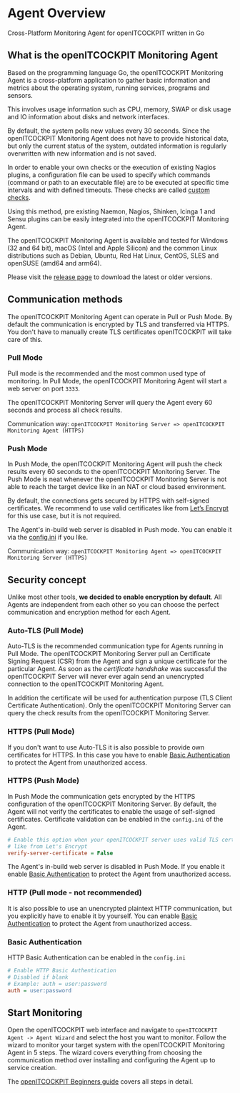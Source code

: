 # Agent Overview

Cross-Platform Monitoring Agent for openITCOCKPIT written in Go

## What is the openITCOCKPIT Monitoring Agent
Based on the programming language Go, the openITCOCKPIT Monitoring Agent is a cross-platform application to gather basic information and metrics about the operating system, running services, programs and sensors.

This involves usage information such as CPU, memory, SWAP or disk usage and IO information about disks and network interfaces.

By default, the system polls new values every 30 seconds. Since the openITCOCKPIT Monitoring Agent does not have to provide historical data, but only the current status of the system, outdated information is regularly overwritten with new information and is not saved.

In order to enable your own checks or the execution of existing Nagios plugins, a configuration file can be used to specify which commands (command or path to an executable file) are to be executed at specific time intervals and with defined timeouts. These checks are called [custom checks](/agent/define-customchecks/).

Using this method, pre existing Naemon, Nagios, Shinken, Icinga 1 and Sensu plugins can be easily integrated into the openITCOCKPIT Monitoring Agent.


The openITCOCKPIT Monitoring Agent is available and tested for Windows (32 and 64 bit), macOS (Intel and Apple Silicon) and the common Linux
 distributions such as Debian, Ubuntu, Red Hat Linux, CentOS, SLES and openSUSE (amd64 and arm64).

Please visit the [release page](https://github.com/it-novum/openitcockpit-agent-go/releases) to download the latest or older versions.

## Communication methods
The openITCOCKPIT Monitoring Agent can operate in Pull or Push Mode. By default the communication is encrypted by TLS and transferred via HTTPS. You don't have to manually create TLS certificates openITCOCKPIT will take care of this.

### Pull Mode
Pull mode is the recommended and the most common used type of monitoring. In Pull Mode, the openITCOCKPIT Monitoring Agent will start a web server on port `3333`. 

The openITCOCKPIT Monitoring Server will query the Agent every 60 seconds and process all check results.

Communication way: `openITCOCKPIT Monitoring Server => openITCOCKPIT Monitoring Agent (HTTPS)`

### Push Mode
In Push Mode, the openITCOCKPIT Monitoring Agent will push the check results every 60 seconds to the openITCOCKPIT Monitoring Server. The Push Mode is neat whenever the openITCOCKPIT Monitoring Server is not able to reach the target device like in an NAT or cloud based environment.

By default, the connections gets secured by HTTPS with self-signed certificates.
We recommend to use valid certificates like from [Let’s Encrypt](https://letsencrypt.org/) for this use case, but it is not required.

The Agent's in-build web server is disabled in Push mode. You can enable it via the [config.ini](https://github.com/it-novum/openitcockpit-agent-go/blob/83ae5bafc4219fcd9e059437a0d25497de0fb268/example/config_example.ini#L165-L168) if you like.

Communication way: `openITCOCKPIT Monitoring Agent => openITCOCKPIT Monitoring Server (HTTPS)`

## Security concept
Unlike most other tools, **we decided to enable encryption by default**. All Agents are independent from each other so you can choose the perfect communication and encryption method for each Agent.

### Auto-TLS (Pull Mode)
Auto-TLS is the recommended communication type for Agents running in Pull Mode. The openITCOCKPIT Monitoring Server pull an 
Certificate Signing Request (CSR) from the Agent and sign a unique certificate for the particular Agent. As soon as the _certificate handshake_ was successful the openITCOCKPIT Server will never ever again send an unencrypted connection to the openITCOCKPIT Monitoring Agent.

In addition the certificate will be used for authentication purpose (TLS Client Certificate Authentication). Only the openITCOCKPIT Monitoring Server can query the check results from the openITCOCKPIT Monitoring Server.

### HTTPS (Pull Mode)
If you don't want to use Auto-TLS it is also possible to provide own certificates for HTTPS. In this case you have to enable [Basic Authentication](#basic-authentication) to protect the Agent from unauthorized access.

### HTTPS (Push Mode)
In Push Mode the communication gets encrypted by the HTTPS configuration of the openITCOCKPIT Monitoring Server. By default, the Agent will not verify the certificates to enable the usage of self-signed certificates. Certificate validation can be enabled in the `config.ini` of the Agent.
```ini
# Enable this option when your openITCOCKPIT server uses valid TLS certificates
# like from Let's Encrypt
verify-server-certificate = False
```
The Agent's in-build web server is disabled in Push Mode. If you enable it enable [Basic Authentication](#basic-authentication) to protect the Agent from unauthorized access.

### HTTP (Pull mode - not recommended)
It is also possible to use an unencrypted plaintext HTTP communication, but you explicitly have to enable it by yourself. You can enable [Basic Authentication](#basic-authentication) to protect the Agent from unauthorized access.

### Basic Authentication
HTTP Basic Authentication can be enabled in the `config.ini`
```ini
# Enable HTTP Basic Authentication
# Disabled if blank
# Example: auth = user:password
auth = user:password
```

## Start Monitoring
Open the openITCOCKPIT web interface and navigate to `openITCOCKPIT Agent -> Agent Wizard` and select the host you want to monitor. Follow the wizard to monitor your target system with the openITCOCKPIT Monitoring Agent in 5 steps. The wizard covers everything from choosing the communication method over installing and configuring the Agent up to service creation.

The [openITCOCKPIT Beginners guide](/beginners/openitcockpit-agent/) covers all steps in detail.
